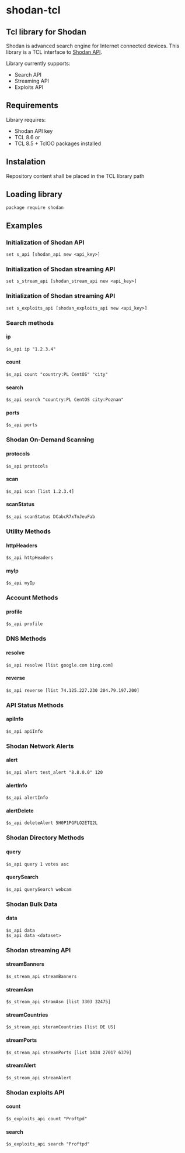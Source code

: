 
# shodan-tcl
## Tcl library for Shodan
Shodan is advanced search engine for Internet connected devices.
This library is a TCL interface to [Shodan API](https://developer.shodan.io/api).

Library currently supports:
- Search API
- Streaming API
- Exploits API

## Requirements
Library requires:
- Shodan API key
- TCL 8.6
or
- TCL 8.5 + TclOO packages installed
## Instalation
Repository content shall be placed in the TCL library path

## Loading library
```
package require shodan
```

## Examples
### Initialization of Shodan API
```
set s_api [shodan_api new <api_key>]
```

### Initialization of Shodan streaming API
```
set s_stream_api [shodan_stream_api new <api_key>]
```

### Initialization of Shodan streaming API
```
set s_exploits_api [shodan_exploits_api new <api_key>]
```

### Search methods
#### ip
```
$s_api ip "1.2.3.4"
```

#### count
```
$s_api count "country:PL CentOS" "city"
```
#### search
```
$s_api search "country:PL CentOS city:Poznan"
```
#### ports
```
$s_api ports
```

### Shodan On-Demand Scanning
#### protocols
```
$s_api protocols
```
#### scan
```
$s_api scan [list 1.2.3.4]
```
#### scanStatus
```
$s_api scanStatus DCabcR7xTnJeuFab
```
### Utility Methods
#### httpHeaders
```
$s_api httpHeaders

```
#### myIp
```
$s_api myIp
```

### Account Methods
#### profile
```
$s_api profile
```

### DNS Methods
#### resolve
```
$s_api resolve [list google.com bing.com]
```
#### reverse
```
$s_api reverse [list 74.125.227.230 204.79.197.200]
```

### API Status Methods
#### apiInfo
```
$s_api apiInfo
```

### Shodan Network Alerts
#### alert
```
$s_api alert test_alert "8.8.0.0" 120
```
#### alertInfo
```
$s_api alertInfo
```
#### alertDelete
```
$s_api deleteAlert 5H0P1PGFLO2ETQ2L
```
### Shodan Directory Methods
#### query
```
$s_api query 1 votes asc
```
#### querySearch
```
$s_api querySearch webcam
```

### Shodan Bulk Data
#### data
```
$s_api data
$s_api data <dataset>
```

### Shodan streaming API
#### streamBanners
```
$s_stream_api streamBanners
```
#### streamAsn
```
$s_stream_api stramAsn [list 3303 32475]
```
#### streamCountries
```
$s_stream_api steramCountries [list DE US]
```
#### streamPorts
```
$s_stream_api streamPorts [list 1434 27017 6379]
```
#### streamAlert
```
$s_stream_api streamAlert
```

### Shodan exploits API
#### count
```
$s_exploits_api count "Proftpd"
```

#### search
```
$s_exploits_api search "Proftpd"
```
